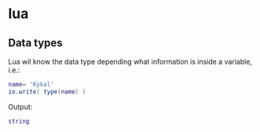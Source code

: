 # lua

## Data types
Lua wil know the data type depending what information is inside a variable, i.e.:

```Lua
name= 'Kykal'
io.write( type(name) )
```

Output:
```Lua
string
```
